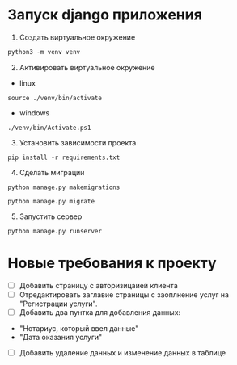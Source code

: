 # Запуск django приложения

1. Создать виртуальное окружение

```python
python3 -m venv venv
```

2. Активировать виртуальное окружение

- linux

```
source ./venv/bin/activate
```

- windows

```
./venv/bin/Activate.ps1
```

3. Установить зависимости проекта

```
pip install -r requirements.txt
```

4. Сделать миграции

```
python manage.py makemigrations

python manage.py migrate
```

5. Запустить сервер

```
python manage.py runserver
```

# Новые требования к проекту

- [ ] Добавить страницу с авторизицаией клиента
- [ ] Отредактировать заглавие страницы с заоплнение услуг на "Регистрации услуги".
- [ ] Добавить два пунтка для добавления данных:
- "Нотариус, который ввел данные"
- "Дата оказания услуги"
- [ ] Добавить удаление данных и изменение данных в таблице